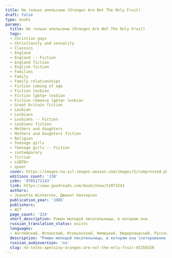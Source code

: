 ```yaml
---
title: Не только апельсины (Oranges Are Not The Only Fruit)
draft: false
type: books
params:
  title: Не только апельсины (Oranges Are Not The Only Fruit)
  tags:
  - Christian gays
  - Christianity and sexuality
  - Classics
  - England
  - England -- Fiction
  - England fiction
  - English fiction
  - Families
  - Family
  - Family relationships
  - Fiction coming of age
  - Fiction lesbian
  - Fiction lgbtq+ lesbian
  - Fiction romance lgbtq+ lesbian
  - Great britain fiction
  - Lesbian
  - Lesbians
  - Lesbians -- Fiction
  - Lesbians fiction
  - Mothers and daughters
  - Mothers and daughters fiction
  - Religion
  - Teenage girls
  - Teenage girls -- Fiction
  - contemporary
  - fiction
  - LGBTQ+
  - queer
  cover: https://images-na.ssl-images-amazon.com/images/S/compressed.photo.goodreads.com/books/1561805620l/51073243.jpg, https://images-na.ssl-images-amazon.com/images/S/compressed.photo.goodreads.com/books/1267717580i/15055.jpg
  editions count: '130'
  isbn: '9785171143'
  link: https://www.goodreads.com/book/show/51073243
  authors:
  - Jeanette Winterson, Дженет Уинтерсон
  publication_year: '1985'
  publishers:
  - АСТ
  page_count: '224'
  short_description: Роман молодой писательницы, в котором она
  russian_translation_status: exists
  languages:
  - Английский, Испанский, Итальянский, Немецкий, Нидерландский, Русский
  description: "Роман молодой писательницы, в котором она \nоткровенно рассказала о своем детстве и трагической первой любви, вызвал\n жаркие дискуссии и стал одним из главных культурных событий \nвосьмидесятых.\n\nДетство и юность Дженет проходят в атмосфере \nбесконечных проповедей, религиозных праздников и душеспасительных бесед.\n Девочка с увлечением принимает участие в миссионерской деятельности \nобщины, однако невольно отмечает, что ее \"добродетельные\" родители и \nсоседи весьма своеобразно трактуют учение Христа. С каждым днем ей все \nтруднее мириться с лицемерием и ханжеством, процветающими в ее \nокружении. Но однажды приходит любовь… и разрушает все, чем она жила до \nсих пор, -- семью, карьеру, веру в Бога и веру в людей. Но рушатся также\n и стены ее крошечного сообщества, за которыми открывается большой, \nживой настоящий мир…"
  russian_audioversion: 'no'
  slug: ne-tolko-apelsiny-oranges-are-not-the-only-fruit-45250250
---
```

